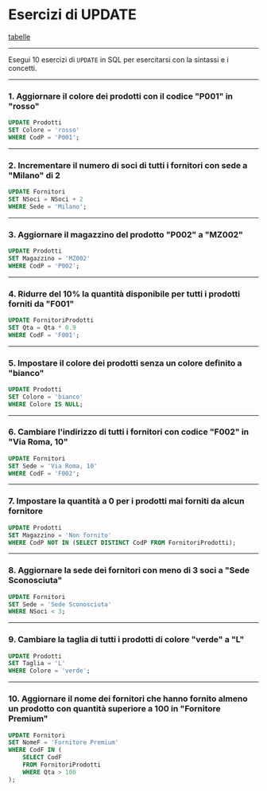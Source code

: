 # Esercizi di UPDATE

[tabelle](../testo/ese_10_tabelle_esercizi.md)

---

Esegui 10 esercizi di `UPDATE` in SQL per esercitarsi con la sintassi e i concetti. 

---

### **1. Aggiornare il colore dei prodotti con il codice "P001" in "rosso"**
```sql
UPDATE Prodotti
SET Colore = 'rosso'
WHERE CodP = 'P001';
```

---

### **2. Incrementare il numero di soci di tutti i fornitori con sede a "Milano" di 2**
```sql
UPDATE Fornitori
SET NSoci = NSoci + 2
WHERE Sede = 'Milano';
```

---

### **3. Aggiornare il magazzino del prodotto "P002" a "MZ002"**
```sql
UPDATE Prodotti
SET Magazzino = 'MZ002'
WHERE CodP = 'P002';
```

---

### **4. Ridurre del 10% la quantità disponibile per tutti i prodotti forniti da "F001"**
```sql
UPDATE FornitoriProdotti
SET Qta = Qta * 0.9
WHERE CodF = 'F001';
```

---

### **5. Impostare il colore dei prodotti senza un colore definito a "bianco"**
```sql
UPDATE Prodotti
SET Colore = 'bianco'
WHERE Colore IS NULL;
```

---

### **6. Cambiare l'indirizzo di tutti i fornitori con codice "F002" in "Via Roma, 10"**
```sql
UPDATE Fornitori
SET Sede = 'Via Roma, 10'
WHERE CodF = 'F002';
```

---

### **7. Impostare la quantità a 0 per i prodotti mai forniti da alcun fornitore**
```sql
UPDATE Prodotti
SET Magazzino = 'Non fornito'
WHERE CodP NOT IN (SELECT DISTINCT CodP FROM FornitoriProdotti);
```

---

### **8. Aggiornare la sede dei fornitori con meno di 3 soci a "Sede Sconosciuta"**
```sql
UPDATE Fornitori
SET Sede = 'Sede Sconosciuta'
WHERE NSoci < 3;
```

---

### **9. Cambiare la taglia di tutti i prodotti di colore "verde" a "L"**
```sql
UPDATE Prodotti
SET Taglia = 'L'
WHERE Colore = 'verde';
```

---

### **10. Aggiornare il nome dei fornitori che hanno fornito almeno un prodotto con quantità superiore a 100 in "Fornitore Premium"**
```sql
UPDATE Fornitori
SET NomeF = 'Fornitore Premium'
WHERE CodF IN (
    SELECT CodF
    FROM FornitoriProdotti
    WHERE Qta > 100
);
```

